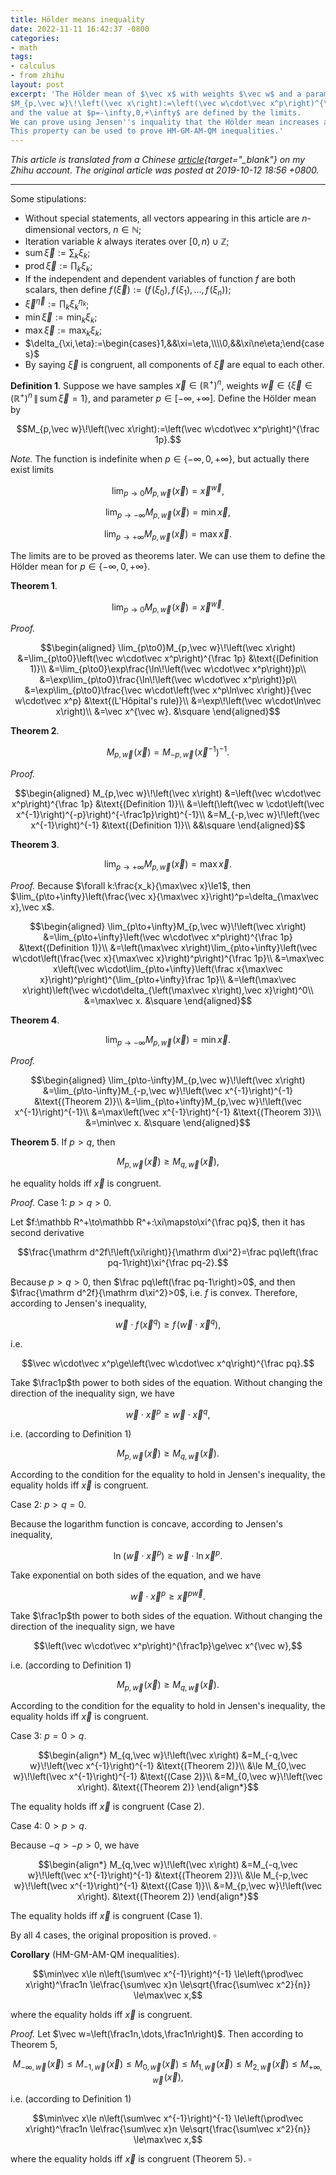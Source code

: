 ```yaml
---
title: Hölder means inequality
date: 2022-11-11 16:42:37 -0800
categories:
- math
tags:
- calculus
- from zhihu
layout: post
excerpt: 'The Hölder mean of $\vec x$ with weights $\vec w$ and a parameter $p$ is defined as
$M_{p,\vec w}\!\left(\vec x\right):=\left(\vec w\cdot\vec x^p\right)^{\frac 1p}$,
and the value at $p=-\infty,0,+\infty$ are defined by the limits.
We can prove using Jensen''s inquality that the Hölder mean increases as $p$ increases.
This property can be used to prove HM-GM-AM-QM inequalities.'
---
```


*This article is translated from a
Chinese [article](https://zhuanlan.zhihu.com/p/85968527){target="_blank"} on my Zhihu account.
The original article was posted at 2019-10-12 18:56 +0800.*

---

Some stipulations:

- Without special statements, all vectors appearing in this article are $n$-dimensional vectors, $n\in\mathbb N$;
- Iteration variable $k$ always iterates over $\left[0,n\right)\cup\mathbb Z$;
- $\operatorname{sum}\vec\xi:=\sum_k\xi_k$;
- $\operatorname{prod}\vec\xi:=\prod_k\xi_k$;
- If the independent and dependent variables of function $f$ are both scalars, then define
$f\!\left(\vec\xi\right):=\left(f\!\left(\xi_0\right),f\!\left(\xi_1\right),\ldots,f\!\left(\xi_n\right)\right)$;
- $\vec\xi^{\vec\eta}:=\prod_k\xi_k^{\eta_k}$;
- $\min\vec\xi:=\min_k\xi_k$;
- $\max\vec\xi:=\max_k\xi_k$;
- $\delta_{\xi,\eta}:=\begin{cases}1,&&\xi=\eta,\\\\0,&&\xi\ne\eta;\end{cases}$
- By saying $\vec\xi$ is congruent, all components of $\vec\xi$ are equal to each other.

**Definition 1**.
Suppose we have samples $\vec x\in\left(\mathbb R^+\right)^n$,
weights $\vec w\in\left\{\vec\xi\in\left(\mathbb R^+\right)^n\,\middle\|\,\operatorname{sum}\vec\xi=1\right\}$,
and parameter $p\in\left[-\infty,+\infty\right]$.
Define the Hölder mean by

$$M_{p,\vec w}\!\left(\vec x\right):=\left(\vec w\cdot\vec x^p\right)^{\frac 1p}.$$

*Note.*
The function is indefinite when $p\in\left\{-\infty,0,+\infty\right\}$,
but actually there exist limits

$$\lim_{p\to0}M_{p,\vec w}\!\left(\vec x\right)=\vec x^{\vec w},$$

$$\lim_{p\to-\infty}M_{p,\vec w}\!\left(\vec x\right)=\min\vec x,$$

$$\lim_{p\to+\infty}M_{p,\vec w}\!\left(\vec x\right)=\max\vec x.$$

The limits are to be proved as theorems later.
We can use them to define the Hölder mean for $p\in\left\{-\infty,0,+\infty\right\}$.

**Theorem 1**.

$$\lim_{p\to0}M_{p,\vec w}\!\left(\vec x\right)=\vec x^{\vec w}.$$

*Proof.*

$$\begin{aligned}
\lim_{p\to0}M_{p,\vec w}\!\left(\vec x\right)
&=\lim_{p\to0}\left(\vec w\cdot\vec x^p\right)^{\frac 1p}
&\text{(Definition 1)}\\
&=\lim_{p\to0}\exp\frac{\ln\!\left(\vec w\cdot\vec x^p\right)}p\\
&=\exp\lim_{p\to0}\frac{\ln\!\left(\vec w\cdot\vec x^p\right)}p\\
&=\exp\lim_{p\to0}\frac{\vec w\cdot\left(\vec x^p\ln\vec x\right)}{\vec w\cdot\vec x^p}
&\text{(L'Hôpital's rule)}\\
&=\exp\!\left(\vec w\cdot\ln\vec x\right)\\
&=\vec x^{\vec w}.
&\square
\end{aligned}$$

**Theorem 2**.

$$M_{p,\vec w}\!\left(\vec x\right)=M_{-p,\vec w}\!\left(\vec x^{-1}\right)^{-1}.$$

*Proof.*

$$\begin{aligned}
M_{p,\vec w}\!\left(\vec x\right)
&=\left(\vec w\cdot\vec x^p\right)^{\frac 1p}
&\text{(Definition 1)}\\
&=\left(\left(\vec w \cdot\left(\vec x^{-1}\right)^{-p}\right)^{-\frac1p}\right)^{-1}\\
&=M_{-p,\vec w}\!\left(\vec x^{-1}\right)^{-1}
&\text{(Definition 1)}\\
&&\square
\end{aligned}$$

**Theorem 3**.

$$\lim_{p\to+\infty}M_{p,\vec w}\!\left(\vec x\right)=\max\vec x.$$

*Proof.*
Because $\forall k:\frac{x_k}{\max\vec x}\le1$,
then $\lim_{p\to+\infty}\left(\frac{\vec x}{\max\vec x}\right)^p=\delta_{\max\vec x},\vec x$.

$$\begin{aligned}
\lim_{p\to+\infty}M_{p,\vec w}\!\left(\vec x\right)
&=\lim_{p\to+\infty}\left(\vec w\cdot\vec x^p\right)^{\frac 1p}
&\text{(Definition 1)}\\
&=\left(\max\vec x\right)\lim_{p\to+\infty}\left(\vec w\cdot\left(\frac{\vec x}{\max\vec x}\right)^p\right)^{\frac 1p}\\
&=\max\vec x\left(\vec w\cdot\lim_{p\to+\infty}\left(\frac x{\max\vec x}\right)^p\right)^{\lim_{p\to+\infty}\frac 1p}\\
&=\left(\max\vec x\right)\left(\vec w\cdot\delta_{\left(\max\vec x\right),\vec x}\right)^0\\
&=\max\vec x.
&\square
\end{aligned}$$

**Theorem 4**.

$$\lim_{p\to-\infty}M_{p,\vec w}\!\left(\vec x\right)=\min\vec x.$$

*Proof.*

$$\begin{aligned}
\lim_{p\to-\infty}M_{p,\vec w}\!\left(\vec x\right)
&=\lim_{p\to-\infty}M_{-p,\vec w}\!\left(\vec x^{-1}\right)^{-1}
&\text{(Theorem 2)}\\
&=\lim_{p\to+\infty}M_{p,\vec w}\!\left(\vec x^{-1}\right)^{-1}\\
&=\max\left(\vec x^{-1}\right)^{-1}
&\text{(Theorem 3)}\\
&=\min\vec x.
&\square
\end{aligned}$$

**Theorem 5**.
If $p>q$, then

$$M_{p,\vec w}\!\left(\vec x\right)\ge M_{q,\vec w}\!\left(\vec x\right),$$

he equality holds iff $\vec x$ is congruent.

*Proof.*
Case 1: $p>q>0$.

Let $f:\mathbb R^+\to\mathbb R^+:\xi\mapsto\xi^{\frac pq}$,
then it has second derivative

$$\frac{\mathrm d^2f\!\left(\xi\right)}{\mathrm d\xi^2}=\frac pq\left(\frac pq-1\right)\xi^{\frac pq-2}.$$

Because $p>q>0$,
then $\frac pq\left(\frac pq-1\right)>0$,
and then $\frac{\mathrm d^2f}{\mathrm d\xi^2}>0$,
i.e. $f$ is convex.
Therefore, according to Jensen's inequality,

$$\vec w\cdot f\!\left(\vec x^q\right)\ge f\!\left(\vec w\cdot\vec x^q\right),$$

i.e.

$$\vec w\cdot\vec x^p\ge\left(\vec w\cdot\vec x^q\right)^{\frac pq}.$$

Take $\frac1p$th power to both sides of the equation.
Without changing the direction of the inequality sign,
we have

$$\vec w\cdot\vec x^p\ge\vec w\cdot\vec x^q,$$

i.e. (according to Definition 1)

$$M_{p,\vec w}\!\left(\vec x\right)\ge M_{q,\vec w}\!\left(\vec x\right).$$

According to the condition for the equality to hold in Jensen's inequality,
the equality holds iff $\vec x$ is congruent.

Case 2: $p>q=0$.

Because the logarithm function is concave, according to Jensen's inequality,

$$\ln\!\left(\vec w\cdot\vec x^p\right)\ge\vec w\cdot\ln\vec x^p.$$

Take exponential on both sides of the equation, and we have

$$\vec w\cdot\vec x^p\ge\vec x^{p\vec w}.$$

Take $\frac1p$th power to both sides of the equation.
Without changing the direction of the inequality sign,
we have

$$\left(\vec w\cdot\vec x^p\right)^{\frac1p}\ge\vec x^{\vec w},$$

i.e. (according to Definition 1)

$$M_{p,\vec w}\!\left(\vec x\right)\ge M_{q,\vec w}\!\left(\vec x\right).$$

According to the condition for the equality to hold in Jensen's inequality,
the equality holds iff $\vec x$ is congruent.

Case 3: $p=0>q$.

$$\begin{align*}
M_{q,\vec w}\!\left(\vec x\right)
&=M_{-q,\vec w}\!\left(\vec x^{-1}\right)^{-1}
&\text{(Theorem 2)}\\
&\le M_{0,\vec w}\!\left(\vec x^{-1}\right)^{-1}
&\text{(Case 2)}\\
&=M_{0,\vec w}\!\left(\vec x\right).
&\text{(Theorem 2)}
\end{align*}$$

The equality holds iff $\vec x$ is congruent (Case 2).

Case 4: $0>p>q$.

Because $-q>-p>0$, we have

$$\begin{align*}
M_{q,\vec w}\!\left(\vec x\right)
&=M_{-q,\vec w}\!\left(\vec x^{-1}\right)^{-1}
&\text{(Theorem 2)}\\
&\le M_{-p,\vec w}\!\left(\vec x^{-1}\right)^{-1}
&\text{(Case 1)}\\
&=M_{p,\vec w}\!\left(\vec x\right).
&\text{(Theorem 2)}
\end{align*}$$

The equality holds iff $\vec x$ is congruent (Case 1).

By all 4 cases, the original proposition is proved. $\square$

**Corollary** (HM-GM-AM-QM inequalities).

$$\min\vec x\le n\left(\sum\vec x^{-1}\right)^{-1}
\le\left(\prod\vec x\right)^\frac1n
\le\frac{\sum\vec x}n
\le\sqrt{\frac{\sum\vec x^2}{n}}
\le\max\vec x,$$

where the equality holds iff $\vec x$ is congruent.

*Proof.*
Let $\vec w=\left(\frac1n,\dots,\frac1n\right)$.
Then according to Theorem 5,

$$M_{-\infty,\vec w}\!\left(\vec x\right)
\le M_{-1,\vec w}\!\left(\vec x\right)
\le M_{0,\vec w}\!\left(\vec x\right)
\le M_{1,\vec w}\!\left(\vec x\right)
\le M_{2,\vec w}\!\left(\vec x\right)
\le M_{+\infty,\vec w}\!\left(\vec x\right),$$

i.e. (according to Definition 1)

$$\min\vec x\le n\left(\sum\vec x^{-1}\right)^{-1}
\le\left(\prod\vec x\right)^\frac1n
\le\frac{\sum\vec x}n
\le\sqrt{\frac{\sum\vec x^2}{n}}
\le\max\vec x,$$

where the equality holds iff $\vec x$ is congruent (Theorem 5). $\square$

